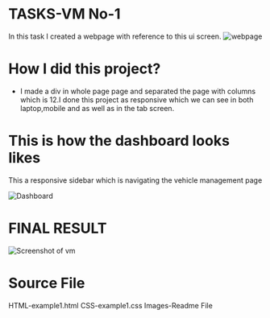 # TASKS-VM No-1

In this task I created a webpage with reference to this ui screen.
![webpage](https://github.com/Bavadharini18/TASKS-VM/assets/130160473/81b8fab0-1f6f-454d-95c4-84c950242471)



# How I did this project?

* I made a div in whole page page and separated the page with columns which is 12.I done this project as responsive which we can see in both laptop,mobile and as well as in the tab screen.

# This is how the dashboard looks likes
This a responsive sidebar which is navigating the vehicle management page

![Dashboard](https://github.com/Bavadharini18/TASKS-VM/assets/130160473/fb6905d1-4031-4001-a7f4-b666064a1f28)

# FINAL RESULT

![Screenshot of vm](https://github.com/Bavadharini18/TASKS-VM/assets/130160473/269293ac-73f4-4ada-aad4-7f78c1a334f4)

# Source File
HTML-example1.html
CSS-example1.css
Images-Readme File
